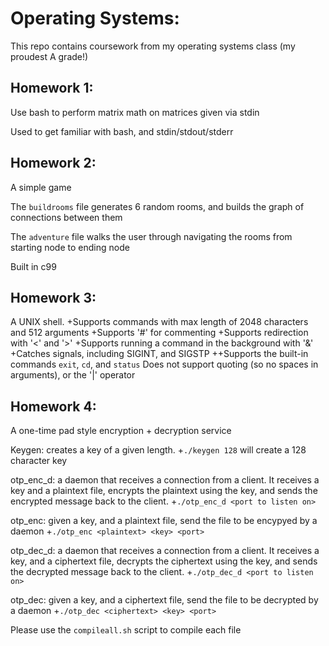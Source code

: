 # Operating Systems:

This repo contains coursework from my operating systems class (my proudest A grade!)

## Homework 1:
Use bash to perform matrix math on matrices given via stdin

Used to get familiar with bash, and stdin/stdout/stderr

## Homework 2:
A simple game

The `buildrooms` file generates 6 random rooms, and builds the graph of connections between them

The `adventure` file walks the user through navigating the rooms from starting node to ending node

Built in c99

## Homework 3:
A UNIX shell. 
+Supports commands with max length of 2048 characters and 512 arguments
+Supports '#' for commenting
+Supports redirection with '<' and '>'
+Supports running a command in the background with '&'
+Catches signals, including SIGINT, and SIGSTP
++Supports the built-in commands `exit`, `cd`, and `status`
Does not support quoting (so no spaces in arguments), or the '|' operator


## Homework 4:
A one-time pad style encryption + decryption service


Keygen: creates a key of a given length.
+`./keygen 128` will create a 128 character key


otp_enc_d: a daemon that receives a connection from a client. It receives a key and a plaintext file, encrypts the plaintext using the key, and sends the encrypted message back to the client.
+`./otp_enc_d <port to listen on>`


otp_enc: given a key, and a plaintext file, send the file to be encypyed by a daemon
+`./otp_enc <plaintext> <key> <port>`


otp_dec_d: a daemon that receives a connection from a client. It receives a key, and a ciphertext file, decrypts the ciphertext using the key, and sends the decrypted message back to the client. 
+`./otp_dec_d <port to listen on>`


otp_dec: given a key, and a ciphertext file, send the file to be decrypted by a daemon
+`./otp_dec <ciphertext> <key> <port>`


Please use the `compileall.sh` script to compile each file